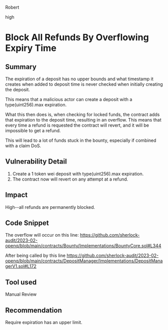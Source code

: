Robert

high

# Block All Refunds By Overflowing Expiry Time

## Summary
The expiration of a deposit has no upper bounds and what timestamp it creates when added to deposit time is never checked when initially creating the deposit.

This means that a malicious actor can create a deposit with a type(uint256).max expiration.

What this then does is, when checking for locked funds, the contract adds that expiration to the deposit time, resulting in an overflow. This means that every time a refund is requested the contract will revert, and it will be impossible to get a refund.

This will lead to a lot of funds stuck in the bounty, especially if combined with a claim DoS.

## Vulnerability Detail
1. Create a 1 token wei deposit with type(uint256).max expiration.
2. The contract now will revert on any attempt at a refund.

## Impact
High--all refunds are permanently blocked.

## Code Snippet
The overflow will occur on this line: https://github.com/sherlock-audit/2023-02-openq/blob/main/contracts/Bounty/Implementations/BountyCore.sol#L344

After being called by this line https://github.com/sherlock-audit/2023-02-openq/blob/main/contracts/DepositManager/Implementations/DepositManagerV1.sol#L172

## Tool used
Manual Review

## Recommendation
Require expiration has an upper limit.